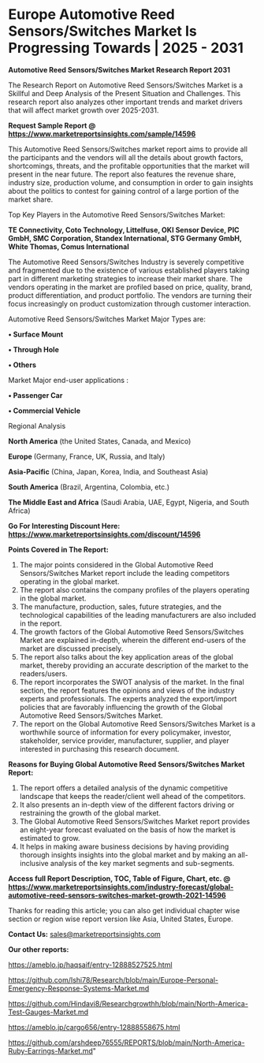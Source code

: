 # Europe Automotive Reed Sensors/Switches Market Is Progressing Towards | 2025 - 2031

<strong>Automotive Reed Sensors/Switches Market Research Report 2031</strong>

The Research Report on Automotive Reed Sensors/Switches Market is a Skillful and Deep Analysis of the Present Situation and Challenges. This research report also analyzes other important trends and market drivers that will affect market growth over 2025-2031.

<strong>Request Sample Report @ <a href=https://www.marketreportsinsights.com/sample/14596>https://www.marketreportsinsights.com/sample/14596</a></strong>

This Automotive Reed Sensors/Switches market report aims to provide all the participants and the vendors will all the details about growth factors, shortcomings, threats, and the profitable opportunities that the market will present in the near future. The report also features the revenue share, industry size, production volume, and consumption in order to gain insights about the politics to contest for gaining control of a large portion of the market share.

Top Key Players in the Automotive Reed Sensors/Switches Market:

<strong>TE Connectivity, Coto Technology, Littelfuse, OKI Sensor Device, PIC GmbH, SMC Corporation, Standex International, STG Germany GmbH, White Thomas, Comus International</strong>

The Automotive Reed Sensors/Switches Industry is severely competitive and fragmented due to the existence of various established players taking part in different marketing strategies to increase their market share. The vendors operating in the market are profiled based on price, quality, brand, product differentiation, and product portfolio. The vendors are turning their focus increasingly on product customization through customer interaction.

Automotive Reed Sensors/Switches Market Major Types are:

<strong>• Surface Mount

• Through Hole

• Others</strong>

Market Major end-user applications :

<strong>• Passenger Car

• Commercial Vehicle</strong>

Regional Analysis

</u><strong><b>North America</b></strong> (the United States, Canada, and Mexico)

<strong><b>Europe </b></strong>(Germany, France, UK, Russia, and Italy)

<strong><b>Asia-Pacific</b></strong> (China, Japan, Korea, India, and Southeast Asia)

<strong><b>South America</b></strong> (Brazil, Argentina, Colombia, etc.)

<strong><b>The Middle East and Africa</b></strong> (Saudi Arabia, UAE, Egypt, Nigeria, and South Africa)

<strong>Go For Interesting Discount Here: <a href=https://www.marketreportsinsights.com/discount/14596>https://www.marketreportsinsights.com/discount/14596</a></strong>

<strong>Points Covered in The Report:</strong>
<ol>
  <li>The major points considered in the Global Automotive Reed Sensors/Switches Market report include the leading competitors operating in the global market.</li>
  <li>The report also contains the company profiles of the players operating in the global market.</li>
  <li>The manufacture, production, sales, future strategies, and the technological capabilities of the leading manufacturers are also included in the report.</li>
  <li>The growth factors of the Global Automotive Reed Sensors/Switches Market are explained in-depth, wherein the different end-users of the market are discussed precisely.</li>
  <li>The report also talks about the key application areas of the global market, thereby providing an accurate description of the market to the readers/users.</li>
  <li>The report incorporates the SWOT analysis of the market. In the final section, the report features the opinions and views of the industry experts and professionals. The experts analyzed the export/import policies that are favorably influencing the growth of the Global Automotive Reed Sensors/Switches Market.</li>
  <li>The report on the Global Automotive Reed Sensors/Switches Market is a worthwhile source of information for every policymaker, investor, stakeholder, service provider, manufacturer, supplier, and player interested in purchasing this research document.</li>
</ol>
<strong>Reasons for Buying Global Automotive Reed Sensors/Switches Market Report:</strong>

<ol>
  <li>The report offers a detailed analysis of the dynamic competitive landscape that keeps the reader/client well ahead of the competitors.</li>
  <li>It also presents an in-depth view of the different factors driving or restraining the growth of the global market.</li>
  <li>The Global Automotive Reed Sensors/Switches Market report provides an eight-year forecast evaluated on the basis of how the market is estimated to grow.</li>
  <li>It helps in making aware business decisions by having providing thorough insights insights into the global market and by making an all-inclusive analysis of the key market segments and sub-segments.</li>
</ol>
<strong>Access full Report Description, TOC, Table of Figure, Chart, etc. @ <a href=https://www.marketreportsinsights.com/industry-forecast/global-automotive-reed-sensors-switches-market-growth-2021-14596>https://www.marketreportsinsights.com/industry-forecast/global-automotive-reed-sensors-switches-market-growth-2021-14596</a></strong>


Thanks for reading this article; you can also get individual chapter wise section or region wise report version like Asia, United States, Europe.

<strong>Contact Us:</strong>
sales@marketreportsinsights.com

<strong>Our other reports:</strong>

<a href=https://ameblo.jp/haqsaif/entry-12888527525.html>https://ameblo.jp/haqsaif/entry-12888527525.html</a>

<a href=https://github.com/Ishi78/Research/blob/main/Europe-Personal-Emergency-Response-Systems-Market.md>https://github.com/Ishi78/Research/blob/main/Europe-Personal-Emergency-Response-Systems-Market.md</a>

<a href=https://github.com/Hindavi8/Researchgrowthh/blob/main/North-America-Test-Gauges-Market.md>https://github.com/Hindavi8/Researchgrowthh/blob/main/North-America-Test-Gauges-Market.md</a>

<a href=https://ameblo.jp/cargo656/entry-12888558675.html>https://ameblo.jp/cargo656/entry-12888558675.html</a>

<a href=https://github.com/arshdeep76555/REPORTS/blob/main/North-America-Ruby-Earrings-Market.md>https://github.com/arshdeep76555/REPORTS/blob/main/North-America-Ruby-Earrings-Market.md</a>"
